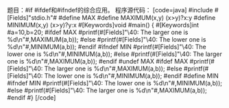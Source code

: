 题目：#if #ifdef和#ifndef的综合应用。
程序源代码：
[code=java]
#include #[Fields]"stdio.h"#
#define MAX
#define MAXIMUM(x,y) (x>y)?x:y
#define MINIMUM(x,y) (x>y)?y:x
#[Keywords]void #main()
{ 
	#[Keywords]int #a=10,b=20;
	#ifdef MAX
		#printf(#[Fields]"\40: The larger one is %d\n"#,MAXIMUM(a,b));
	#else
		#printf(#[Fields]"\40: The lower one is %d\n"#,MINIMUM(a,b));
	#endif
	#ifndef MIN
		#printf(#[Fields]"\40: The lower one is %d\n"#,MINIMUM(a,b));
	#else
		#printf(#[Fields]"\40: The larger one is %d\n"#,MAXIMUM(a,b));
	#endif
	#undef MAX
	#ifdef MAX
		#printf(#[Fields]"\40: The larger one is %d\n"#,MAXIMUM(a,b));
	#else
		#printf(#[Fields]"\40: The lower one is %d\n"#,MINIMUM(a,b));
	#endif
	#define MIN
	#ifndef MIN
		#printf(#[Fields]"\40: The lower one is %d\n"#,MINIMUM(a,b));
	#else
		#printf(#[Fields]"\40: The larger one is %d\n"#,MAXIMUM(a,b));
	#endif
#}
[/code]
